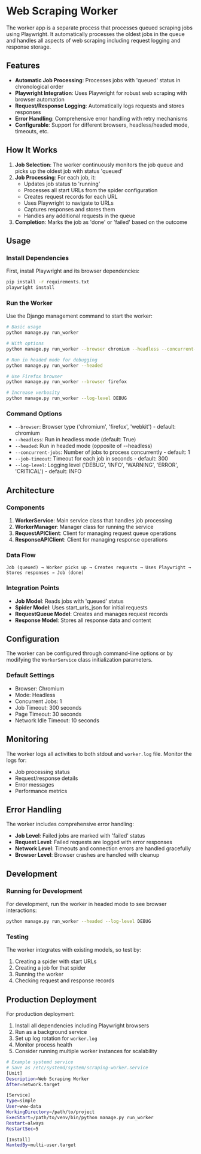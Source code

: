 # Web Scraping Worker

The worker app is a separate process that processes queued scraping jobs using Playwright. It automatically processes the oldest jobs in the queue and handles all aspects of web scraping including request logging and response storage.

## Features

- **Automatic Job Processing**: Processes jobs with 'queued' status in chronological order
- **Playwright Integration**: Uses Playwright for robust web scraping with browser automation
- **Request/Response Logging**: Automatically logs requests and stores responses
- **Error Handling**: Comprehensive error handling with retry mechanisms
- **Configurable**: Support for different browsers, headless/headed mode, timeouts, etc.

## How It Works

1. **Job Selection**: The worker continuously monitors the job queue and picks up the oldest job with status 'queued'
2. **Job Processing**: For each job, it:
   - Updates job status to 'running'
   - Processes all start URLs from the spider configuration
   - Creates request records for each URL
   - Uses Playwright to navigate to URLs
   - Captures responses and stores them
   - Handles any additional requests in the queue
3. **Completion**: Marks the job as 'done' or 'failed' based on the outcome

## Usage

### Install Dependencies

First, install Playwright and its browser dependencies:

```bash
pip install -r requirements.txt
playwright install
```

### Run the Worker

Use the Django management command to start the worker:

```bash
# Basic usage
python manage.py run_worker

# With options
python manage.py run_worker --browser chromium --headless --concurrent-jobs 1 --job-timeout 300

# Run in headed mode for debugging
python manage.py run_worker --headed

# Use Firefox browser
python manage.py run_worker --browser firefox

# Increase verbosity
python manage.py run_worker --log-level DEBUG
```

### Command Options

- `--browser`: Browser type ('chromium', 'firefox', 'webkit') - default: chromium
- `--headless`: Run in headless mode (default: True)
- `--headed`: Run in headed mode (opposite of --headless)
- `--concurrent-jobs`: Number of jobs to process concurrently - default: 1
- `--job-timeout`: Timeout for each job in seconds - default: 300
- `--log-level`: Logging level ('DEBUG', 'INFO', 'WARNING', 'ERROR', 'CRITICAL') - default: INFO

## Architecture

### Components

1. **WorkerService**: Main service class that handles job processing
2. **WorkerManager**: Manager class for running the service
3. **RequestAPIClient**: Client for managing request queue operations
4. **ResponseAPIClient**: Client for managing response operations

### Data Flow

```
Job (queued) → Worker picks up → Creates requests → Uses Playwright → Stores responses → Job (done)
```

### Integration Points

- **Job Model**: Reads jobs with 'queued' status
- **Spider Model**: Uses start_urls_json for initial requests
- **RequestQueue Model**: Creates and manages request records
- **Response Model**: Stores all response data and content

## Configuration

The worker can be configured through command-line options or by modifying the `WorkerService` class initialization parameters.

### Default Settings

- Browser: Chromium
- Mode: Headless
- Concurrent Jobs: 1
- Job Timeout: 300 seconds
- Page Timeout: 30 seconds
- Network Idle Timeout: 10 seconds

## Monitoring

The worker logs all activities to both stdout and `worker.log` file. Monitor the logs for:

- Job processing status
- Request/response details
- Error messages
- Performance metrics

## Error Handling

The worker includes comprehensive error handling:

- **Job Level**: Failed jobs are marked with 'failed' status
- **Request Level**: Failed requests are logged with error responses
- **Network Level**: Timeouts and connection errors are handled gracefully
- **Browser Level**: Browser crashes are handled with cleanup

## Development

### Running for Development

For development, run the worker in headed mode to see browser interactions:

```bash
python manage.py run_worker --headed --log-level DEBUG
```

### Testing

The worker integrates with existing models, so test by:

1. Creating a spider with start URLs
2. Creating a job for that spider
3. Running the worker
4. Checking request and response records

## Production Deployment

For production deployment:

1. Install all dependencies including Playwright browsers
2. Run as a background service
3. Set up log rotation for `worker.log`
4. Monitor process health
5. Consider running multiple worker instances for scalability

```bash
# Example systemd service
# Save as /etc/systemd/system/scraping-worker.service
[Unit]
Description=Web Scraping Worker
After=network.target

[Service]
Type=simple
User=www-data
WorkingDirectory=/path/to/project
ExecStart=/path/to/venv/bin/python manage.py run_worker
Restart=always
RestartSec=5

[Install]
WantedBy=multi-user.target
```